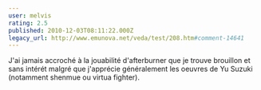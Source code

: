 ```yaml
---
user: melvis
rating: 2.5
published: 2010-12-03T08:11:22.000Z
legacy_url: http://www.emunova.net/veda/test/208.htm#comment-14641
---
```

J'ai jamais accroché à la jouabilité d'afterburner que je trouve brouillon et sans intérét malgré que j'apprécie généralement les oeuvres de Yu Suzuki (notamment shenmue ou virtua fighter).